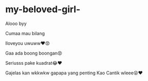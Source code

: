 # my-beloved-girl-


Alooo byy

Cumaa mau bilang


Iloveyou uwuww❤️😡


Gaa ada boong boongan😡



Seriusss pake kuadrat😂❤️



Gajelas kan wkkwkw gapapa yang penting Kao 
Cantik wleee😝❤️
